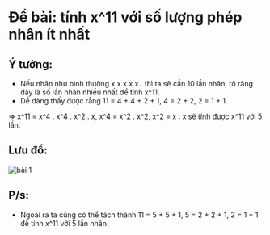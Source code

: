 # Đề bài: tính x^11 với số lượng phép nhân ít nhất

## Ý tưởng:
- Nếu nhân như bình thường x.x.x.x.x.. thì ta sẽ cần 10 lần nhân, rõ ràng đây là số lần nhân nhiều nhất để tính x^11.
- Dễ dàng thấy được rằng 11 = 4 + 4 + 2 + 1, 4 = 2 + 2, 2 = 1 + 1.

=> x^11 = x^4 . x^4 . x^2 . x, x^4 = x^2 . x^2, x^2 = x . x sẽ tính được x^11 với 5 lần.

## Lưu đồ:
![bài 1](https://user-images.githubusercontent.com/53053154/139592905-8569452f-4f37-4c97-8c6d-8f389f937f28.png)

## P/s:
- Ngoài ra ta cũng có thể tách thành 11 = 5 + 5 + 1, 5 = 2 + 2 + 1, 2 = 1 + 1 để tính x^11 với 5 lần nhân.
